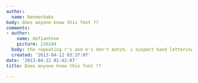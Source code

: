 ```yaml
---
author:
  name: Reneechabs
body: does anyone know this font ??
comments:
- author:
    name: defiantone
    picture: 126244
  body: the repeating r's and e's don't match. i suspect hand lettering.
  created: '2013-04-12 03:37:07'
date: '2013-04-12 01:42:07'
title: Does anyone know this font ??

---
```

